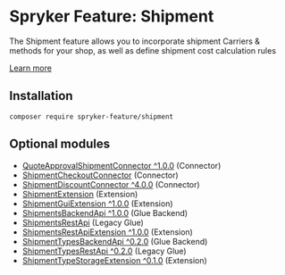 # Spryker Feature: Shipment

The Shipment feature allows you to incorporate shipment Carriers & methods for your shop, as well as define shipment cost calculation rules

[Learn more](https://docs.spryker.com/docs/pbc/all/carrier-management/202307.0/base-shop/shipment-feature-overview.html)

## Installation

```
composer require spryker-feature/shipment
```

## Optional modules
- [QuoteApprovalShipmentConnector ^1.0.0](https://github.com/spryker/quote-approval-shipment-connector) (Connector)
- [ShipmentCheckoutConnector](https://github.com/spryker/shipment-checkout-connector) (Connector)
- [ShipmentDiscountConnector ^4.0.0](https://github.com/spryker/shipment-discount-connector) (Connector)
- [ShipmentExtension](https://github.com/spryker/shipment-extension) (Extension)
- [ShipmentGuiExtension ^1.0.0](https://github.com/spryker/shipment-gui-extension) (Extension)
- [ShipmentsBackendApi ^1.0.0](https://github.com/spryker/shipments-backend-api) (Glue Backend)
- [ShipmentsRestApi](https://github.com/spryker/shipments-rest-api) (Legacy Glue)
- [ShipmentsRestApiExtension ^1.0.0](https://github.com/spryker/shipments-rest-api-extension) (Extension)
- [ShipmentTypesBackendApi ^0.2.0](https://github.com/spryker/shipment-types-backend-api) (Glue Backend)
- [ShipmentTypesRestApi ^0.2.0](https://github.com/spryker/shipment-types-rest-api) (Legacy Glue)
- [ShipmentTypeStorageExtension ^0.1.0](https://github.com/spryker/shipment-type-storage-extension) (Extension)
